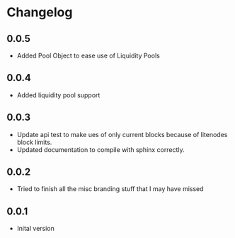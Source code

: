# Changelog

## 0.0.5

- Added Pool Object to ease use of Liquidity Pools

## 0.0.4

- Added liquidity pool support

## 0.0.3

- Update api test to make ues of only current blocks because of litenodes block limits.
- Updated documentation to compile with sphinx correctly.

## 0.0.2

- Tried to finish all the misc branding stuff that I may have missed

## 0.0.1

- Inital version
